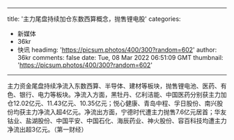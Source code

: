 
---
title: '主力尾盘持续加仓东数西算概念，抛售锂电股'
categories: 
 - 新媒体
 - 36kr
 - 快讯
headimg: 'https://picsum.photos/400/300?random=602'
author: 36kr
comments: false
date: Tue, 08 Mar 2022 06:51:09 GMT
thumbnail: 'https://picsum.photos/400/300?random=602'
---

<div>   
主力资金尾盘持续净流入东数西算、半导体、建材等板块，抛售锂电池、医药、有色、银行、电力等板块。净流入方面，黑牡丹、亿利洁能、中国医药分别获主力加仓12.02亿元、11.43亿元、10.35亿元；悦心健康、青岛中程、孚日股份、南兴股份均获主力净流入超4亿元。净流出方面，宁德时代遭主力抛售7.6亿元居首；华友钴业、盐湖股份、中国平安、中国石化、海辰药业、神火股份、容百科技均遭主力净流出超3亿元。（第一财经）  
</div>
            